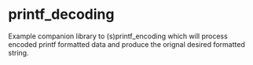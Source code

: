 # printf_decoding
Example companion library to (s)printf_encoding which will process encoded printf formatted data and produce the orignal desired formatted string.
